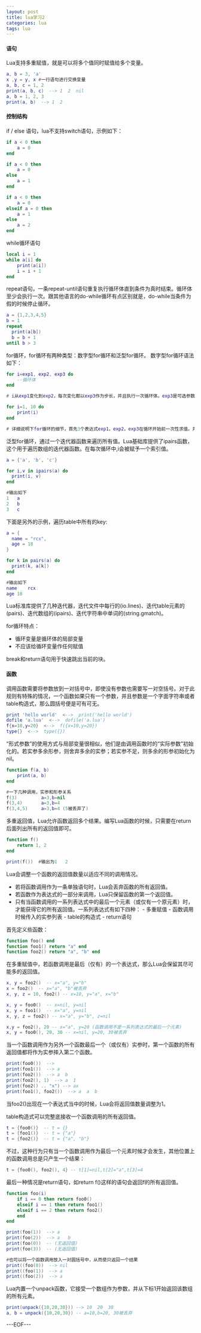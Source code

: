 ```yaml
---
layout: post
title: lua学习2
categories: lua
tags: lua
---
```


#### 语句

Lua支持多重赋值，就是可以将多个值同时赋值给多个变量。

```lua
a, b = 3, 'a'
x ,y = y, x #一行语句进行交换变量
a, b, c = 1, 2
print(a, b, c)  --> 1  2  nil
a, b = 1, 2, 3
print(a, b)  --> 1  2
```

#### 控制结构

if / else 语句，lua不支持switch语句，示例如下：

```lua
if a < 0 then
	a = 0
end

if a < 0 then
	a = 0
else
	a = 1
end

if a < 0 then
	a = 0
elseif a = 0 then
	a = 1
else
	a = 2
end
```

while循环语句

```lua
local i = 1
while a[i] do
	print(a[i])
    i = i + 1
end
```

repeat语句，一条repeat-until语句重复执行循环体直到条件为真时结束。循环体至少会执行一次。跟其他语言的do-while循环有点区别就是，do-while当条件为假的时候停止循环。

```lua
a = {1,2,3,4,5}
b = 1
repeat
  print(a[b])
  b = b + 1
until b > 3
```

for循环，for循环有两种类型：数字型for循环和泛型for循环。
数字型for循环语法如下：

```lua
for i=exp1, exp2, exp3 do
	--循环体
end

# i从exp1变化到exp2，每次变化都以exp3作为步长，并且执行一次循环体。exp3是可选参数，默认值为1。

for i=1, 10 do
	print(i)
end

# 详细说明下for循环的细节，首先3个表达式exp1，exp2，exp3在循环开始前一次性求值。并且变量i是局部变量，仅在循环体内可见。
```

泛型for循环，通过一个迭代器函数来遍历所有值。Lua基础库提供了ipairs函数，这个用于遍历数组的迭代器函数。在每次循环中,i会被赋予一个索引值。

```lua
a = {'a', 'b', 'c'}

for i,v in ipairs(a) do
  print(i, v)
end

#输出如下
1	a
2	b
3	c
```

下面是另外的示例，遍历table中所有的key:

```lua
a = {
  name = "rcx",
  age = 18
}

for k in pairs(a) do
  print(k, a[k])
end

#输出如下
name	rcx
age	18
```

Lua标准库提供了几种迭代器，迭代文件中每行的(io.lines)、迭代table元素的(pairs)、迭代数组的(ipairs)、迭代字符串中单词的(string.gmatch)。

for循环特点：

  - 循环变量是循环体的局部变量
  - 不应该给循环变量作任何赋值

break和return语句用于快速跳出当前的块。

#### 函数

调用函数需要将参数放到一对括号中，即使没有参数也需要写一对空括号。对于此规则有特殊的情况，一个函数如果只有一个参数，并且参数是一个字面字符串或者table构造式，那么圆括号便是可有可无。

```lua
print 'hello world'  <-->  print('hello world')
dofile 'a.lua'  <-->  dofile('a.lua')
f{x=10,y=20}  <-->  f({x=10,y=20})
type{}  <-->  type({})
```

“形式参数”的使用方式与局部变量很相似，他们是由调用函数时的“实际参数”初始化的。若实参多余形参，则舍弃多余的实参；若实参不足，则多余的形参初始化为nil。

```lua
function f(a, b)
	print(a, b)
end

#一下几种调用，实参和形参关系
f(3)         a=3,b=nil
f(3,4)       a=3,b=4
f(3,4,5)     a=3,b=4 (5被丢弃了)
```

多重返回值，Lua允许函数返回多个结果。编写Lua函数的时候，只需要在return后面列出所有的返回值即可。

```lua
function f()
	return 1, 2
end

print(f())  #输出为1   2
```

Lua会调整一个函数的返回值数量以适应不同的调用情况。

- 若将函数调用作为一条单独语句时，Lua会丢弃函数的所有返回值。
- 若函数作为表达式的一部分来调用，Lua只保留函数的第一个返回值。
- 只有当函数调用的一系列表达式中的最后一个元素（或仅有一个原元素）时，才能获得它的所有返回值。一系列表达式有如下四种：
      - 多重赋值
      - 函数调用时候传入的实参列表
      - table的构造式
      - return语句

首先定义些函数：

```lua
function foo() end
function foo1() return "a" end
function foo2() return "a", "b" end
```

在多重赋值中，若函数调用是最后（仅有）的一个表达式，那么Lua会保留其尽可能多的返回值。

```lua
x, y = foo2()  -- x="a", y="b"
x = foo2()  -- x="a", "b"被丢弃
x, y, z = 10, foo2() -- x=10, y="a", x="b"

x, y = foo0()  -- x=nil, y=nil
x, y = foo1()  -- x="a", y=nil
x, y, z = foo2() -- x="a", y="b", z=nil

x,y = foo2(), 20 -- x="a", y=20 (函数调用不是一系列表达式的最后一个元素)
x, y = foo0(), 20, 30 -- x=nil, y=20, 30被丢弃
```

当一个函数调用作为另外一个函数最后一个（或仅有）实参时，第一个函数的所有返回值都将作为实参摔入第二个函数。

```lua
print(foo0())  -->
print(foo1())  --> a
print(foo2())  --> a  b
print(foo2(), 1)  --> a  1
print(foo2() .. "x") --> ax
print(foo1(), foo2())  --> a  a  b
```

当foo2()出现在一个表达式当中的时候，Lua会将返回值数量调整为1。

table构造式可以完整底接收一个函数调用的所有返回值。

```lua
t = {foo0()}  -- t = {}
t = {foo1()}  -- t = {"a"}
t = {foo2()}  -- t = {"a", "b"}
```

不过，这种行为只有当一个函数调用作为最后一个元素时候才会发生，其他位置上的函数调用总是只产生一个结果：

```lua
t = {foo0(), foo2(), 4} -- t[1]=nil,t[2]="a",t[3]=4
```

最后一种情况是return语句，如return f()这样的语句会返回f的所有返回值。

```lua
function foo(i)
	if i == 0 then return foo0()
    elseif i == 1 then return foo1()
    elseif i == 2 then return foo2()
    end
end

print(foo(1))  --> a
print(foo(2))  --> a   b
print(foo(0))  -- (无返回值)
print(foo(3))  -- (无返回值)

#也可以将一个函数调用放入一对圆括号中，从而使只返回一个结果
print((foo(0))  --> nil
print((foo(1))  --> a
print((foo(2))  --> a
```

Lua内置一个unpack函数，它接受一个数组作为参数，并从下标1开始返回该数组的所有元素。

```lua
print(unpack({10,20,30})) --> 10  20  30
a, b = unpack({10,20,30}) -- a=10,b=20, 30被丢弃
```

---EOF---

